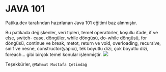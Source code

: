 # JAVA 101 
Patika.dev tarafından hazırlanan Java 101 eğitimi baz alınmıştır.

Bu patikada değişkenler, veri tipleri, temel operatörler, koşullu ifade, if ve else, switch- case, döngüler, while döngüsü, do-while döngüsü, for döngüsü, continue ve break, metot, return ve void, overloading, recursive, sınıf ve nesne, constructor(yapıcı), tek boyutlu dizi, çok boyutlu dizi, foreach... gibi birçok temel konular işlenmiştir.
![](https://global-uploads.webflow.com/6097e0eca1e87557da031fef/63739a32259566fc9428cb1d_Deneme-p-500.png)

Teşekkürler, 
`@Mahmut Mustafa Çetindağ`
